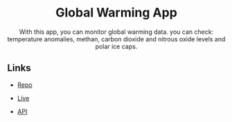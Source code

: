 <h1 align="center">Global Warming App</h1>
<p align="center">With this app, you can monitor global warming data.
    you can check: temperature anomalies, methan, carbon dioxide and nitrous oxide levels and polar ice caps.
</p>

## Links

- [Repo](https://github.com/LeoBok/global-warming-app "Global Warming App Repo")

- [Live](https://leobok.github.io/global-warming-app/ "Live Project")

- [API](https://global-warming.org/ "API")